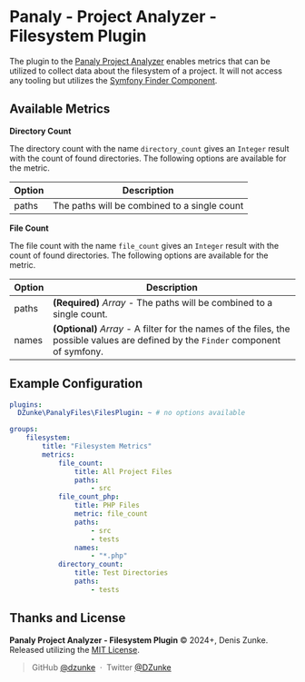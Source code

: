 # Panaly - Project Analyzer - Filesystem Plugin

The plugin to the [Panaly Project Analyzer](https://github.com/DZunke/panaly) enables metrics that can be utilized to
collect data about the filesystem of a project. It will not access any tooling but utilizes the
[Symfony Finder Component](https://symfony.com/doc/current/components/finder.html).

## Available Metrics

**Directory Count**

The directory count with the name `directory_count` gives an `Integer` result with the count of found directories.
The following options are available for the metric.

| Option | Description                                  |
|--------|----------------------------------------------|
| paths  | The paths will be combined to a single count | 

**File Count**

The file count with the name `file_count` gives an `Integer` result with the count of found directories. The following
options are available for the metric.

| Option | Description                                                                                                                         |
|--------|-------------------------------------------------------------------------------------------------------------------------------------|
| paths  | **(Required)** *Array* - The paths will be combined to a single count.                                                              | 
| names  | **(Optional)** *Array* - A filter for the names of the files, the possible values are defined by the `Finder` component of symfony. |

## Example Configuration

```yaml
plugins:
  DZunke\PanalyFiles\FilesPlugin: ~ # no options available

groups:
    filesystem:
        title: "Filesystem Metrics"
        metrics:
            file_count:
                title: All Project Files
                paths:
                    - src
            file_count_php:
                title: PHP Files
                metric: file_count
                paths:
                    - src
                    - tests
                names:
                    - "*.php"
            directory_count:
                title: Test Directories
                paths:
                    - tests
```

## Thanks and License

**Panaly Project Analyzer - Filesystem Plugin** © 2024+, Denis Zunke. Released utilizing
the [MIT License](https://mit-license.org/).

> GitHub [@dzunke](https://github.com/DZunke) &nbsp;&middot;&nbsp;
> Twitter [@DZunke](https://twitter.com/DZunke)
